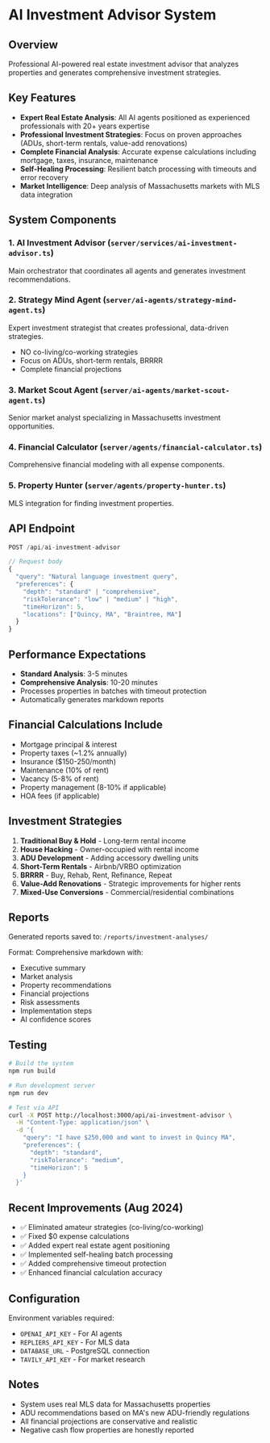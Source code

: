 # AI Investment Advisor System

## Overview
Professional AI-powered real estate investment advisor that analyzes properties and generates comprehensive investment strategies.

## Key Features
- **Expert Real Estate Analysis**: All AI agents positioned as experienced professionals with 20+ years expertise
- **Professional Investment Strategies**: Focus on proven approaches (ADUs, short-term rentals, value-add renovations)
- **Complete Financial Analysis**: Accurate expense calculations including mortgage, taxes, insurance, maintenance
- **Self-Healing Processing**: Resilient batch processing with timeouts and error recovery
- **Market Intelligence**: Deep analysis of Massachusetts markets with MLS data integration

## System Components

### 1. AI Investment Advisor (`server/services/ai-investment-advisor.ts`)
Main orchestrator that coordinates all agents and generates investment recommendations.

### 2. Strategy Mind Agent (`server/ai-agents/strategy-mind-agent.ts`)
Expert investment strategist that creates professional, data-driven strategies.
- NO co-living/co-working strategies
- Focus on ADUs, short-term rentals, BRRRR
- Complete financial projections

### 3. Market Scout Agent (`server/ai-agents/market-scout-agent.ts`)
Senior market analyst specializing in Massachusetts investment opportunities.

### 4. Financial Calculator (`server/agents/financial-calculator.ts`)
Comprehensive financial modeling with all expense components.

### 5. Property Hunter (`server/agents/property-hunter.ts`)
MLS integration for finding investment properties.

## API Endpoint

```javascript
POST /api/ai-investment-advisor

// Request body
{
  "query": "Natural language investment query",
  "preferences": {
    "depth": "standard" | "comprehensive",
    "riskTolerance": "low" | "medium" | "high",
    "timeHorizon": 5,
    "locations": ["Quincy, MA", "Braintree, MA"]
  }
}
```

## Performance Expectations
- **Standard Analysis**: 3-5 minutes
- **Comprehensive Analysis**: 10-20 minutes
- Processes properties in batches with timeout protection
- Automatically generates markdown reports

## Financial Calculations Include
- Mortgage principal & interest
- Property taxes (~1.2% annually)
- Insurance ($150-250/month)
- Maintenance (10% of rent)
- Vacancy (5-8% of rent)
- Property management (8-10% if applicable)
- HOA fees (if applicable)

## Investment Strategies
1. **Traditional Buy & Hold** - Long-term rental income
2. **House Hacking** - Owner-occupied with rental income
3. **ADU Development** - Adding accessory dwelling units
4. **Short-Term Rentals** - Airbnb/VRBO optimization
5. **BRRRR** - Buy, Rehab, Rent, Refinance, Repeat
6. **Value-Add Renovations** - Strategic improvements for higher rents
7. **Mixed-Use Conversions** - Commercial/residential combinations

## Reports
Generated reports saved to: `/reports/investment-analyses/`

Format: Comprehensive markdown with:
- Executive summary
- Market analysis
- Property recommendations
- Financial projections
- Risk assessments
- Implementation steps
- AI confidence scores

## Testing
```bash
# Build the system
npm run build

# Run development server
npm run dev

# Test via API
curl -X POST http://localhost:3000/api/ai-investment-advisor \
  -H "Content-Type: application/json" \
  -d '{
    "query": "I have $250,000 and want to invest in Quincy MA",
    "preferences": {
      "depth": "standard",
      "riskTolerance": "medium",
      "timeHorizon": 5
    }
  }'
```

## Recent Improvements (Aug 2024)
- ✅ Eliminated amateur strategies (co-living/co-working)
- ✅ Fixed $0 expense calculations
- ✅ Added expert real estate agent positioning
- ✅ Implemented self-healing batch processing
- ✅ Added comprehensive timeout protection
- ✅ Enhanced financial calculation accuracy

## Configuration
Environment variables required:
- `OPENAI_API_KEY` - For AI agents
- `REPLIERS_API_KEY` - For MLS data
- `DATABASE_URL` - PostgreSQL connection
- `TAVILY_API_KEY` - For market research

## Notes
- System uses real MLS data for Massachusetts properties
- ADU recommendations based on MA's new ADU-friendly regulations
- All financial projections are conservative and realistic
- Negative cash flow properties are honestly reported